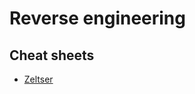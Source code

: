 # Reverse engineering

## Cheat sheets 
- [Zeltser](https://zeltser.com/reverse-engineering-malicious-code-tips/)
